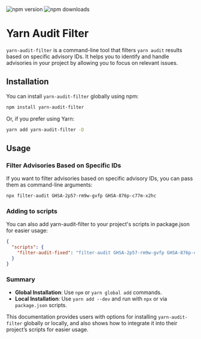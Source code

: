 ![npm version](https://img.shields.io/npm/v/yarn-audit-filter)  ![npm downloads](https://img.shields.io/npm/dt/yarn-audit-filter)


# Yarn Audit Filter

`yarn-audit-filter` is a command-line tool that filters `yarn audit` results based on specific advisory IDs. It helps you to identify and handle advisories in your project by allowing you to focus on relevant issues.

## Installation

You can install `yarn-audit-filter` globally using npm:

```bash
npm install yarn-audit-filter
```
Or, if you prefer using Yarn:

```bash
yarn add yarn-audit-filter -D
```

## Usage

### Filter Advisories Based on Specific IDs

If you want to filter advisories based on specific advisory IDs, you can pass them as command-line arguments:

```bash
npx filter-audit GHSA-2p57-rm9w-gvfp GHSA-876p-c77m-x2hc
````

### Adding to scripts
You can also add yarn-audit-filter to your project's scripts in package.json for easier usage:

```JSON
{
  "scripts": {
    "filter-audit-fixed": "filter-audit GHSA-2p57-rm9w-gvfp GHSA-876p-c77m-x2hc"
  }
}
```

### Summary

- **Global Installation**: Use `npm` or `yarn global add` commands.
- **Local Installation**: Use `yarn add --dev` and run with `npx` or via `package.json` scripts.

This documentation provides users with options for installing `yarn-audit-filter` globally or locally, and also shows how to integrate it into their project’s scripts for easier usage.


